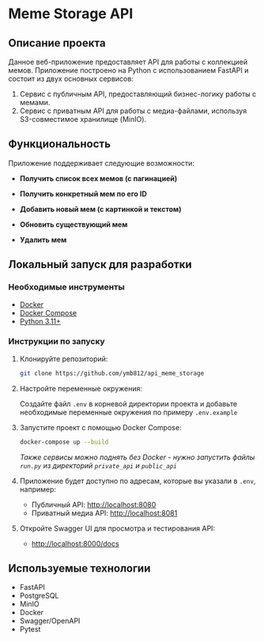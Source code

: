 # Meme Storage API

## Описание проекта

Данное веб-приложение предоставляет API для работы с коллекцией мемов. Приложение построено на Python с использованием FastAPI и состоит из двух основных сервисов:

1. Сервис с публичным API, предоставляющий бизнес-логику работы с мемами.
2. Сервис с приватным API для работы с медиа-файлами, используя S3-совместимое хранилище (MinIO).

## Функциональность

Приложение поддерживает следующие возможности:

- **Получить список всех мемов (с пагинацией)**

- **Получить конкретный мем по его ID**

- **Добавить новый мем (с картинкой и текстом)**

- **Обновить существующий мем**

- **Удалить мем**


## Локальный запуск для разработки

### Необходимые инструменты

- [Docker](https://www.docker.com/)
- [Docker Compose](https://docs.docker.com/compose/)
- [Python 3.11+](https://www.python.org/)

### Инструкции по запуску

1. Клонируйте репозиторий:
    ```sh
    git clone https://github.com/ymb812/api_meme_storage
    ```

2. Настройте переменные окружения:

    Создайте файл `.env` в корневой директории проекта и добавьте необходимые переменные окружения по примеру `.env.example`

3. Запустите проект с помощью Docker Compose:
    ```sh
    docker-compose up --build
    ```

    _Также сервисы можно поднять без Docker - нужно запустить файлы `run.py` из директорий `private_api` и `public_api `_

4. Приложение будет доступно по адресам, которые вы указали в `.env`, например:
    - Публичный API: [http://localhost:8080](http://localhost:8080)
    - Приватный медиа API: [http://localhost:8081](http://localhost:8081)

5. Откройте Swagger UI для просмотра и тестирования API:
    - [http://localhost:8000/docs](http://localhost:8000/docs)

## Используемые технологии

- FastAPI
- PostgreSQL
- MinIO
- Docker
- Swagger/OpenAPI
- Pytest